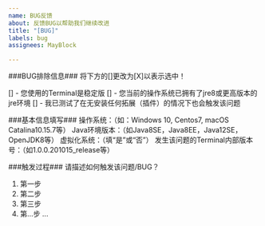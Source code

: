 ```yaml
---
name: BUG反馈
about: 反馈BUG以帮助我们继续改进
title: "[BUG]"
labels: bug
assignees: MayBlock

---
```


###BUG排除信息###
将下方的[]更改为[X]以表示选中！

[] - 您使用的Terminal是稳定版
[] - 您当前的操作系统已拥有了jre8或更高版本的jre环境
[] - 我已测试了在无安装任何拓展（插件）的情况下也会触发该问题

###基本信息填写###
操作系统：（如：Windows 10, Centos7, macOS Catalina10.15.7等）
Java环境版本：（如Java8SE，Java8EE，Java12SE，OpenJDK8等）
虚拟化系统：（填“是”或“否”）
发生该问题的Terminal内部版本号：（如1.0.0.201015_release等）

###触发过程###
请描述如何触发该问题/BUG？
1. 第一步
2. 第二步
3. 第三步
4. 第...步
...
